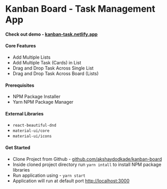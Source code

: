 # Kanban Board - Task Management App

#### Check out demo -  [kanban-task.netlify.app](https://kanban-task.netlify.app/)

#### Core Features
* Add Multiple Lists
* Add Multiple Task (Cards) in List
* Drag and Drop Task Across Single List
* Drag and Drop Task Across Board (Lists)
 
#### Prerequisites
* NPM Package Installer
* Yarn NPM Package Manager

#### External Libraries
* `react-beautiful-dnd`
* `material-ui/core`
* `material-ui/icons`

#### Get Started
* Clone Project from Github - [github.com/akshaydodkade/kanban-board](https://github.com/akshaydodkade/kanban-board)
* Inside cloned project directory run `yarn intall` to install NPM package libraries
* Run application using - `yarn start`
* Application will run at default port [http://localhost:3000](http://localhost:3000)